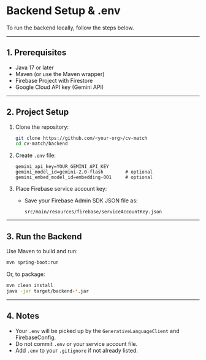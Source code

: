 # Backend Setup & .env

To run the backend locally, follow the steps below.

---

## 1. Prerequisites

- Java 17 or later
- Maven (or use the Maven wrapper)
- Firebase Project with Firestore
- Google Cloud API key (Gemini API)

---

## 2. Project Setup

1. Clone the repository:
   ```bash
   git clone https://github.com/<your-org>/cv-match
   cd cv-match/backend
   ```

2. Create `.env` file:
   ```dotenv
   gemini_api_key=YOUR_GEMINI_API_KEY
   gemini_model_id=gemini-2.0-flash        # optional
   gemini_embed_model_id=embedding-001     # optional
   ```

3. Place Firebase service account key:
   - Save your Firebase Admin SDK JSON file as:
     ```
     src/main/resources/firebase/serviceAccountKey.json
     ```

---

## 3. Run the Backend

Use Maven to build and run:
```bash
mvn spring-boot:run
```

Or, to package:
```bash
mvn clean install
java -jar target/backend-*.jar
```

---

## 4. Notes

- Your `.env` will be picked up by the `GenerativeLanguageClient` and FirebaseConfig.
- Do not commit `.env` or your service account file.
- Add `.env` to your `.gitignore` if not already listed.

